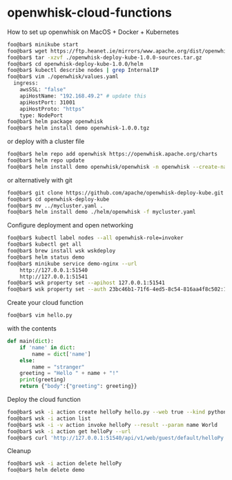 # openwhisk-cloud-functions

How to set up openwhisk on MacOS + Docker + Kubernetes

```bash
foo@bar$ minikube start
foo@bar$ wget https://ftp.heanet.ie/mirrors/www.apache.org/dist/openwhisk/openwhisk-deploy-kube-1.0.0-sources.tar.gz
foo@bar$ tar -xzvf ./openwhisk-deploy-kube-1.0.0-sources.tar.gz
foo@bar$ cd openwhisk-deploy-kube-1.0.0/helm
foo@bar$ kubectl describe nodes | grep InternalIP
foo@bar$ vim ./openwhisk/values.yaml
  ingress:
    awsSSL: "false"
    apiHostName: "192.168.49.2" # update this
    apiHostPort: 31001
    apiHostProto: "https"
    type: NodePort
foo@bar$ helm package openwhisk
foo@bar$ helm install demo openwhisk-1.0.0.tgz 
```

or deploy with a cluster file

```bash
foo@bar$ helm repo add openwhisk https://openwhisk.apache.org/charts
foo@bar$ helm repo update
foo@bar$ helm install demo openwhisk/openwhisk -n openwhisk --create-namespace -f mycluster.yaml
```

or alternatively with git

```bash
foo@bar$ git clone https://github.com/apache/openwhisk-deploy-kube.git
foo@bar$ cd openwhisk-deploy-kube
foo@bar$ mv ../mycluster.yaml .
foo@bar$ helm install demo ./helm/openwhisk -f mycluster.yaml
```

Configure deployment and open networking

```bash
foo@bar$ kubectl label nodes --all openwhisk-role=invoker
foo@bar$ kubectl get all
foo@bar$ brew install wsk wskdeploy
foo@bar$ helm status demo
foo@bar$ minikube service demo-nginx --url
    http://127.0.0.1:51540
    http://127.0.0.1:51541
foo@bar$ wsk property set --apihost 127.0.0.1:51541
foo@bar$ wsk property set --auth 23bc46b1-71f6-4ed5-8c54-816aa4f8c502:123zO3xZCLrMN6v2BKK1dXYFpXlPkccOFqm12CdAsMgRU4VrNZ9lyGVCGuMDGIwP # default credential for guest account
```

Create your cloud function

```bash
foo@bar$ vim hello.py
```

with the contents

```python
def main(dict):
    if 'name' in dict:
        name = dict['name']
    else:
        name = "stranger"
    greeting = "Hello " + name + "!"
    print(greeting)
    return {"body":{"greeting": greeting}}
```

Deploy the cloud function

```bash
foo@bar$ wsk -i action create helloPy hello.py --web true --kind python:3
foo@bar$ wsk -i action list
foo@bar$ wsk -i -v action invoke helloPy --result --param name World
foo@bar$ wsk -i action get helloPy --url
foo@bar$ curl 'http://127.0.0.1:51540/api/v1/web/guest/default/helloPy' -H "Content-Type: application/json" -d '{"name":"World"}'
```

Cleanup

```bash
foo@bar$ wsk -i action delete helloPy
foo@bar$ helm delete demo
```
